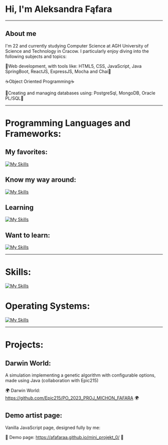 # Hi, I'm Aleksandra Fąfara
---
## About me

I'm 22 and currently studying Computer Science at AGH University of Science and Technology in Cracow. I particularly enjoy diving into the following subjects and topics:

🌻Web development, with tools like: HTML5, CSS, JavaScript, Java SpringBoot, ReactJS, ExpressJS, Mocha and Chai🌻

☕Object Oriented Programming☕

📖Creating and managing databases using: PostgreSql, MongoDB, Oracle PL/SQL📖

---

# Programming Languages and Frameworks:
## My favorites:

[![My Skills](https://skillicons.dev/icons?i=js,react,redux,java,spring,mongodb,docker)](https://skillicons.dev)

## Know my way around:

[![My Skills](https://skillicons.dev/icons?i=python,django,postgres,tailwind,c)](https://skillicons.dev)

## Learning

[![My Skills](https://skillicons.dev/icons?i=graphql,kotlin,kubernetes,nestjs)](https://skillicons.dev)

## Want to learn:

[![My Skills](https://skillicons.dev/icons?i=ts,vue)](https://skillicons.dev)

---

# Skills:

[![My Skills](https://skillicons.dev/icons?i=git,github,bitbucket,vite,postman)](https://skillicons.dev)

# Operating Systems:

[![My Skills](https://skillicons.dev/icons?i=ubuntu,windows)](https://skillicons.dev)

---

# Projects:

## Darwin World:
A simulation implementing a genetic algorithm with configurable options, made using Java (collaboration with Epic215)

🌍 Darwin World: https://github.com/Epic215/PO_2023_PROJ_MICHON_FAFARA 🌍

## Demo artist page:
Vanilla JavaScript page, designed fully by me:

🎨 Demo page: https://afafaraa.github.io/mini_projekt_0/ 🎨
